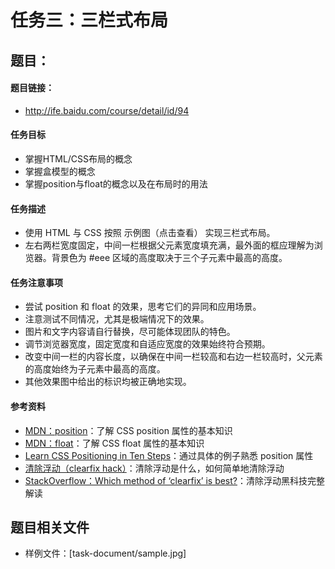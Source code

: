 任务三：三栏式布局
===================

## 题目：
#### 题目链接：
* http://ife.baidu.com/course/detail/id/94

#### 任务目标
* 掌握HTML/CSS布局的概念
* 掌握盒模型的概念
* 掌握position与float的概念以及在布局时的用法

#### 任务描述
* 使用 HTML 与 CSS 按照 示例图（点击查看） 实现三栏式布局。
* 左右两栏宽度固定，中间一栏根据父元素宽度填充满，最外面的框应理解为浏览器。背景色为 #eee 区域的高度取决于三个子元素中最高的高度。

#### 任务注意事项
* 尝试 position 和 float 的效果，思考它们的异同和应用场景。
* 注意测试不同情况，尤其是极端情况下的效果。
* 图片和文字内容请自行替换，尽可能体现团队的特色。
* 调节浏览器宽度，固定宽度和自适应宽度的效果始终符合预期。
* 改变中间一栏的内容长度，以确保在中间一栏较高和右边一栏较高时，父元素的高度始终为子元素中最高的高度。
* 其他效果图中给出的标识均被正确地实现。

#### 参考资料
* [MDN：position](https://developer.mozilla.org/zh-CN/docs/Web/CSS/position)：了解 CSS position 属性的基本知识
* [MDN：float](https://developer.mozilla.org/en-US/docs/Web/CSS/float)：了解 CSS float 属性的基本知识
* [Learn CSS Positioning in Ten Steps](http://www.barelyfitz.com/screencast/html-training/css/positioning/)：通过具体的例子熟悉 position 属性
* [清除浮动（clearfix hack）](http://zh.learnlayout.com/clearfix.html)：清除浮动是什么，如何简单地清除浮动
* [StackOverflow：Which method of ‘clearfix’ is best?](http://stackoverflow.com/questions/211383/which-method-of-clearfix-is-best)：清除浮动黑科技完整解读

## 题目相关文件
* 样例文件：[task-document/sample.jpg]